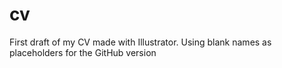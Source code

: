 # cv
First draft of my CV made with Illustrator. Using blank names as placeholders for the GitHub version
